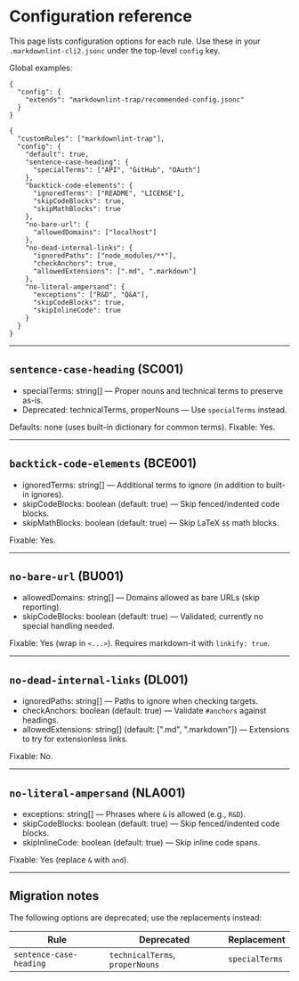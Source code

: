# Configuration reference

This page lists configuration options for each rule. Use these in your `.markdownlint-cli2.jsonc` under the top-level `config` key.

Global examples:

```jsonc
{
  "config": {
    "extends": "markdownlint-trap/recommended-config.jsonc"
  }
}
```

```jsonc
{
  "customRules": ["markdownlint-trap"],
  "config": {
    "default": true,
    "sentence-case-heading": {
      "specialTerms": ["API", "GitHub", "OAuth"]
    },
    "backtick-code-elements": {
      "ignoredTerms": ["README", "LICENSE"],
      "skipCodeBlocks": true,
      "skipMathBlocks": true
    },
    "no-bare-url": {
      "allowedDomains": ["localhost"]
    },
    "no-dead-internal-links": {
      "ignoredPaths": ["node_modules/**"],
      "checkAnchors": true,
      "allowedExtensions": [".md", ".markdown"]
    },
    "no-literal-ampersand": {
      "exceptions": ["R&D", "Q&A"],
      "skipCodeBlocks": true,
      "skipInlineCode": true
    }
  }
}
```

---

## `sentence-case-heading` (SC001)

- specialTerms: string[] — Proper nouns and technical terms to preserve as-is.
- Deprecated: technicalTerms, properNouns — Use `specialTerms` instead.

Defaults: none (uses built-in dictionary for common terms). Fixable: Yes.

---

## `backtick-code-elements` (BCE001)

- ignoredTerms: string[] — Additional terms to ignore (in addition to built-in ignores).
- skipCodeBlocks: boolean (default: true) — Skip fenced/indented code blocks.
- skipMathBlocks: boolean (default: true) — Skip LaTeX `$$` math blocks.

Fixable: Yes.

---

## `no-bare-url` (BU001)

- allowedDomains: string[] — Domains allowed as bare URLs (skip reporting).
- skipCodeBlocks: boolean (default: true) — Validated; currently no special handling needed.

Fixable: Yes (wrap in `<...>`). Requires markdown-it with `linkify: true`.

---

## `no-dead-internal-links` (DL001)

- ignoredPaths: string[] — Paths to ignore when checking targets.
- checkAnchors: boolean (default: true) — Validate `#anchors` against headings.
- allowedExtensions: string[] (default: [".md", ".markdown"]) — Extensions to try for extensionless links.

Fixable: No.

---

## `no-literal-ampersand` (NLA001)

- exceptions: string[] — Phrases where `&` is allowed (e.g., `R&D`).
- skipCodeBlocks: boolean (default: true) — Skip fenced/indented code blocks.
- skipInlineCode: boolean (default: true) — Skip inline code spans.

Fixable: Yes (replace `&` with `and`).

---

## Migration notes

The following options are deprecated; use the replacements instead:

| Rule | Deprecated | Replacement |
|------|------------|-------------|
| `sentence-case-heading` | `technicalTerms`, `properNouns` | `specialTerms` |
